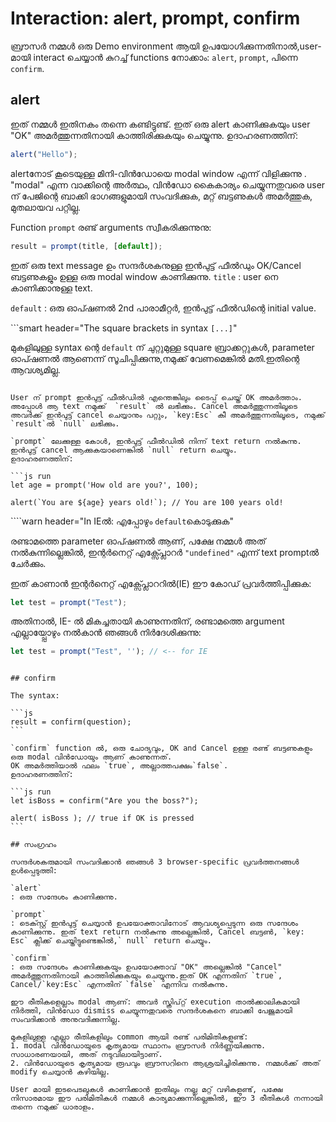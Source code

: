 # Interaction: alert, prompt, confirm
ബ്രൗസർ നമ്മൾ ഒരു Demo environment ആയി ഉപയോഗിക്കുന്നതിനാൽ,user-മായി interact ചെയ്യാൻ കുറച്ച് functions നോക്കാം: `alert`, `prompt`, പിന്നെ `confirm`.


## alert

ഇത് നമ്മൾ ഇതിനകം തന്നെ കണ്ടിട്ടുണ്ട്. ഇത് ഒരു alert കാണിക്കുകയും user "OK" അമർത്തുന്നതിനായി കാത്തിരിക്കുകയും ചെയ്യുന്നു.
ഉദാഹരണത്തിന്:

```js run
alert("Hello");
```

alertനോട് കൂടെയുള്ള മിനി-വിൻഡോയെ modal window എന്ന് വിളിക്കുന്നു . "modal" എന്ന വാക്കിന്റെ അർത്ഥം, വിൻഡോ കൈകാര്യം ചെയ്യുന്നതുവരെ user ന് പേജിന്റെ ബാക്കി ഭാഗങ്ങളുമായി സംവദിക്കുക, മറ്റ് ബട്ടണുകൾ അമർത്തുക, മുതലായവ പറ്റില്ല.

Function `prompt` രണ്ട് arguments സ്വീകരിക്കുന്നുനു:

```js no-beautify
result = prompt(title, [default]);
```

ഇത് ഒരു text message ഉം സന്ദർശകനുള്ള ഇൻപുട്ട് ഫീൽഡും OK/Cancel ബട്ടണുകളും ഉള്ള ഒരു modal window കാണിക്കുന്നു.
`title`
: user നെ കാണിക്കാനുള്ള text.

`default`
: ഒരു ഓപ്ഷണൽ 2nd പാരാമീറ്റർ, ഇൻപുട്ട് ഫീൽഡിന്റെ initial value.

```smart header="The square brackets in syntax `[...]`"

മുകളിലുള്ള syntax ന്റെ `default` ന് ചുറ്റുമുള്ള square ബ്രാക്കറ്റുകൾ, parameter ഓപ്ഷണൽ ആണെന്ന് സൂചിപ്പിക്കുന്നു,നമുക്ക് വേണമെങ്കിൽ മതി.ഇതിന്റെ ആവശ്യമില്ല.
```

User ന് prompt ഇൻപുട്ട് ഫീൽഡിൽ എന്തെങ്കിലും ടൈപ്പ് ചെയ്ത് OK അമർത്താം. അപ്പോൾ ആ text നമുക്ക്  `result` ൽ ലഭിക്കും. Cancel അമർത്തുന്നതിലൂടെ അവർക്ക് ഇൻപുട്ട് cancel ചെയ്യാനും പറ്റും, `key:Esc` കീ അമർത്തുന്നതിലൂടെ, നമുക്ക് `result`ൽ `null` ലഭിക്കും.

`prompt` ലേക്കുള്ള കോൾ, ഇൻപുട്ട് ഫീൽഡിൽ നിന്ന് text return നൽകുന്നു. ഇൻപുട്ട് cancel ആക്കുകയാണെങ്കിൽ `null` return ചെയ്യും.
ഉദാഹരണത്തിന്:

```js run
let age = prompt('How old are you?', 100);

alert(`You are ${age} years old!`); // You are 100 years old!
```

````warn header="In IEൽ: എപ്പോഴും `default`കൊടുക്കുക"

രണ്ടാമത്തെ parameter ഓപ്ഷണൽ ആണ്, പക്ഷേ നമ്മൾ അത് നൽകുന്നില്ലെങ്കിൽ, ഇന്റർനെറ്റ് എക്സ്പ്ലോറർ `"undefined"` എന്ന് text promptൽ ചേർക്കും.

ഇത് കാണാൻ ഇന്റർനെറ്റ് എക്സ്പ്ലോററിൽ(IE) ഈ കോഡ് പ്രവർത്തിപ്പിക്കുക:
```js run
let test = prompt("Test");
```

അതിനാൽ, IE- ൽ മികച്ചതായി കാണുന്നതിന്, രണ്ടാമത്തെ argument എല്ലായ്പ്പോഴും നൽകാൻ ഞങ്ങൾ നിർദേശിക്കുന്നു:
```js run
let test = prompt("Test", ''); // <-- for IE
```
````

## confirm

The syntax:

```js
result = confirm(question);
```

`confirm` function ൽ, ഒരു ചോദ്യവും, OK and Cancel ഉള്ള രണ്ട് ബട്ടണുകളും ഒരു modal വിൻഡോയും ആണ് കാണുന്നത്.
OK അമർത്തിയാൽ ഫലം `true`, അല്ലാത്തപക്ഷം`false`.
ഉദാഹരണത്തിന്:

```js run
let isBoss = confirm("Are you the boss?");

alert( isBoss ); // true if OK is pressed
```

## സംഗ്രഹം

സന്ദർശകരുമായി സംവദിക്കാൻ ഞങ്ങൾ 3 browser-specific പ്രവർത്തനങ്ങൾ ഉൾപ്പെടുത്തി:

`alert`
: ഒരു സന്ദേശം കാണിക്കുന്നു.

`prompt`
: ടെക്സ്റ്റ് ഇൻപുട്ട് ചെയ്യാൻ ഉപയോക്താവിനോട് ആവശ്യപ്പെടുന്ന ഒരു സന്ദേശം കാണിക്കുന്നു. ഇത് text return നൽകുന്നു അല്ലെങ്കിൽ, Cancel ബട്ടൺ, `key: Esc` ക്ലിക്ക് ചെയ്തിട്ടുണ്ടെങ്കിൽ,` null` return ചെയ്യും.

`confirm`
: ഒരു സന്ദേശം കാണിക്കുകയും ഉപയോക്താവ് "OK" അല്ലെങ്കിൽ "Cancel" അമർത്തുന്നതിനായി കാത്തിരിക്കുകയും ചെയ്യുന്നു.ഇത് OK എന്നതിന് `true`, Cancel/`key:Esc` എന്നതിന് `false` എന്നിവ നൽകുന്നു.

ഈ രീതികളെല്ലാം modal ആണ്: അവർ സ്ക്രിപ്റ്റ് execution താൽക്കാലികമായി നിർത്തി, വിൻഡോ dismiss ചെയ്യുന്നതുവരെ സന്ദർശകനെ ബാക്കി പേജുമായി സംവദിക്കാൻ അനുവദിക്കുന്നില്ല.

മുകളിലുള്ള എല്ലാ രീതികളിലും common ആയി രണ്ട് പരിമിതികളുണ്ട്:
1. modal വിൻഡോയുടെ കൃത്യമായ സ്ഥാനം ബ്രൗസർ നിർണ്ണയിക്കുന്നു. സാധാരണയായി, അത് നടുവിലായിട്ടാണ്.
2. വിൻഡോയുടെ കൃത്യമായ രൂപവും ബ്രൗസറിനെ ആശ്രയിച്ചിരിക്കുന്നു. നമ്മൾക്ക് അത് modify ചെയ്യാൻ കഴിയില്ല.

User മായി ഇടപെടലുകൾ കാണിക്കാൻ ഇതിലും നല്ല മറ്റ് വഴികളുണ്ട്, പക്ഷേ നിസാരമായ ഈ പരിമിതികൾ നമ്മൾ കാര്യമാക്കുന്നില്ലെങ്കിൽ, ഈ 3 രീതികൾ നന്നായി തന്നെ നമുക്ക് ധാരാളം.
